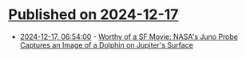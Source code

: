 # [Published on 2024-12-17](index.md)

* [2024-12-17, 06:54:00](https://soylentnews.org/article.pl?sid=24/12/16/1457247&from=rss) - [Worthy of a SF Movie: NASA's Juno Probe Captures an Image of a Dolphin on Jupiter's Surface](https://soylentnews.org/article.pl?sid=24/12/16/1457247&from=rss)
